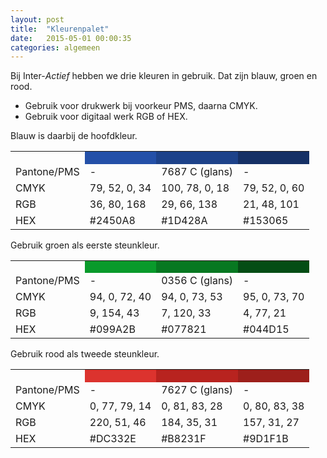 ```yaml
---
layout: post
title:  "Kleurenpalet"
date:   2015-05-01 00:00:35
categories: algemeen
---
```


Bij Inter-*Actief* hebben we drie kleuren in gebruik. Dat zijn blauw, groen en rood.

* Gebruik voor drukwerk bij voorkeur PMS, daarna CMYK.
* Gebruik voor digitaal werk RGB of HEX.

<style>
  table {
    width: 100%;
    border-collapse: collapse
  }

  table + p {
    margin-top: 10px;
  }
</style>

Blauw is daarbij de hoofdkleur.
<table>
  <tr>
    <th></th>
    <th style="background-color: #2450A8; height:   20px"></th>
    <th style="background-color: #1D428A; height: 20px"></th>
    <th style="background-color: #153065; height: 20px"></th>
  </tr>
  <tr>
    <td>Pantone/PMS</td><td>-</td><td>7687 C (glans)</td><td>-</td>
  </tr>
  <tr>
    <td>CMYK</td><td>79, 52, 0, 34</td><td>100, 78, 0, 18</td><td>79, 52, 0, 60</td>
  </tr>
  <tr>
    <td>RGB</td><td>36, 80, 168</td><td>29, 66, 138</td><td>21, 48, 101</td>
  </tr>
  <tr>
    <td>HEX</td><td>#2450A8</td><td>#1D428A</td><td>#153065</td>
  </tr>
</table>


Gebruik groen als eerste steunkleur.
<table>
  <tr>
    <th></th>
    <th style="background-color: #099A2B; height:20px"></th>
    <th style="background-color: #077821; height: 20px"></th>
    <th style="background-color: #044D15; height: 20px"></th>
  </tr>
  <tr>
    <td>Pantone/PMS</td><td>-</td><td>0356 C (glans)</td><td>-</td>
  </tr>
  <tr>
    <td>CMYK</td><td>94, 0, 72, 40</td><td>94, 0, 73, 53</td><td>95, 0, 73, 70</td>
  </tr>
  <tr>
    <td>RGB</td><td>9, 154, 43</td><td>7, 120, 33</td><td>4, 77, 21</td>
  </tr>
  <tr>
    <td>HEX</td><td>#099A2B</td><td>#077821</td><td>#044D15</td>
  </tr>
</table>

Gebruik rood als tweede steunkleur.
<table>
  <tr>
    <th></th>
    <th style="background-color: #DC332E; height: 20px"></th>
    <th style="background-color: #B8231F; height: 20px"></th>
    <th style="background-color: #9D1F1B; height: 20px"></th>
  </tr>
  <tr>
    <td>Pantone/PMS</td><td>-</td><td>7627 C (glans)</td><td>-</td>
  </tr>
  <tr>
    <td>CMYK</td><td>0, 77, 79, 14</td><td>0, 81, 83, 28</td><td>0, 80, 83, 38</td>
  </tr>
  <tr>
    <td>RGB</td><td>220, 51, 46</td><td>184, 35, 31</td><td>157, 31, 27</td>
  </tr>
  <tr>
    <td>HEX</td><td>#DC332E</td><td>#B8231F</td><td>#9D1F1B</td>
  </tr>
</table>

